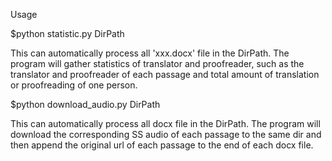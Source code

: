 Usage

$python statistic.py DirPath

This can automatically process all 'xxx.docx' file in the DirPath.
The program will gather statistics of translator and proofreader, such as the translator and proofreader of each passage and total amount of translation or proofreading of one person.



$python download_audio.py DirPath

This can automatically process all docx file in the DirPath.
The program will download the corresponding SS audio of each passage to the same dir and then append the original url of each passage to the end of each docx file.
